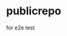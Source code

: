 # publicrepo
for e2e test
































































































































































































































































































































































































































































































































































































































































































































































































































































































































































































































































































































































































































































































































































































































































































































































































































































































































































































































































































































































































































































































































































































































































































































































































































































































































































































































































































































































































































































































































































































































































































































































































































































































































































































































































































































































































































































































































































































































































































































































































































































































































































































































































































































































































































































































































































































































































































































































































